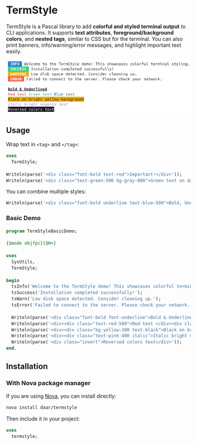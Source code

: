 # TermStyle

TermStyle is a Pascal library to add **colorful and styled terminal output** to CLI applications. It supports **text attributes**, **foreground/background colors**, and **nested tags**, similar to CSS but for the terminal. You can also print banners, info/warning/error messages, and highlight important text easily.

![example](./img/screenshot.png)


## Usage

Wrap text in `<tag>` and `</tag>`:

```pascal
uses
  TermStyle;

Writeln(parse('<div class="font-bold text-red">Important!</div>'));
Writeln(parse('<div class="text-green-500 bg-gray-800">Green text on dark background</div>'));
````

You can combine multiple styles:

```pascal
Writeln(parse('<div class="font-bold underline text-blue-500">Bold, Underlined, Blue</div>'));
```


### Basic Demo

```pascal
program TermStyleBasicDemo;

{$mode objfpc}{$H+}

uses
  SysUtils, 
  TermStyle;

begin
  tsInfo('Welcome to the TermStyle demo! This showcases colorful terminal styling.');
  tsSuccess('Installation completed successfully!');
  tsWarn('Low disk space detected. Consider cleaning up.');
  tsError('Failed to connect to the server. Please check your network.');

  Writeln(parse('<div class="font-bold font-underline">Bold & Underlined</div>'));
  Writeln(parse('<div><div class="text-red-500">Red text </div><div class="text-green-500">Green text </div><div class="text-blue-500">Blue text </div></div>'));
  Writeln(parse('<div><div class="bg-yellow-300 text-black">Black on bright yellow background</div></div>'));
  Writeln(parse('<div><div class="text-pink-400 italic">Italic bright magenta text</div></div>'));
  Writeln(parse('<div class="invert">Reversed colors text</div>'));
end.
```

## Installation

### With Nova package manager

If you are using [Nova](https://github.com/nova-packager/nova), you can install directly:

```sh
nova install daar/termstyle
```

Then include it in your project:

```pascal
uses
  termstyle;
```
